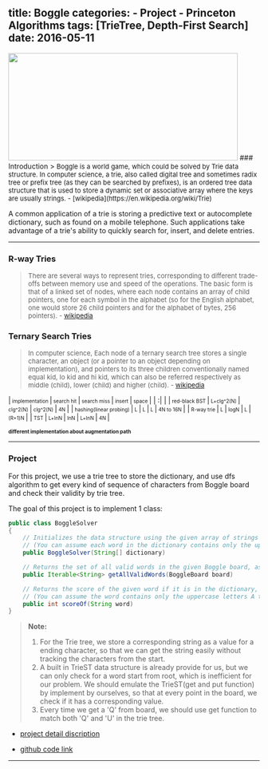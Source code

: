 title: Boggle
categories: 
    - Project
    - Princeton Algorithms
tags: [TrieTree, Depth-First Search]
date: 2016-05-11
---
<img src="https://farm8.staticflickr.com/7782/26923218076_6fbd8b3afe.jpg" width="460" height="215">
### Introduction
> <font size=2>Boggle is a world game, which could be solved by Trie data structure. In computer science, a trie, also called digital tree and sometimes radix tree or prefix tree (as they can be searched by prefixes), is an ordered tree data structure that is used to store a dynamic set or associative array where the keys are usually strings. - [wikipedia](https://en.wikipedia.org/wiki/Trie)</font>

A common application of a trie is storing a predictive text or autocomplete dictionary, such as found on a mobile telephone. Such applications take advantage of a trie's ability to quickly search for, insert, and delete entries.
<!--more-->
----       


### R-way Tries
> <font size=2>There are several ways to represent tries, corresponding to different trade-offs between memory use and speed of the operations. The basic form is that of a linked set of nodes, where each node contains an array of child pointers, one for each symbol in the alphabet (so for the English alphabet, one would store 26 child pointers and for the alphabet of bytes, 256 pointers). - [wikipedia](https://en.wikipedia.org/wiki/Trie#Implementation_strategies)</font>

### Ternary Search Tries
> <font size=2>In computer science, Each node of a ternary search tree stores a single character, an object (or a pointer to an object depending on implementation), and pointers to its three children conventionally named equal kid, lo kid and hi kid, which can also be referred respectively as middle (child), lower (child) and higher (child). - [wikipedia](https://en.wikipedia.org/wiki/Ternary_search_tree)</font>


|<font size=1>  implementation </font> |<font size=1>  search hit  </font>|<font size=1>  search miss  </font>|<font size=1>  insert  </font>|<font size=1>  space  </font>|
| :| |
|<font size=1>  red-black BST </font> |<font size=1>  L+clg^2(N)  </font>|<font size=1>  clg^2(N)  </font>|<font size=1>  clg^2(N)  </font>|<font size=1>  4N  </font>|
|<font size=1>  hashing(linear probing) </font> |<font size=1>  L  </font>|<font size=1>  L  </font>|<font size=1>  L  </font>|<font size=1>  4N to 16N  </font>|
|<font size=1>  R-way trie </font> |<font size=1>  L  </font>|<font size=1>  logN  </font>|<font size=1>  L  </font>|<font size=1>  (R+1)N  </font>|
|<font size=1>  TST </font> |<font size=1>  L+lnN  </font>|<font size=1>  lnN  </font>|<font size=1>  L+lnN  </font>|<font size=1>  4N  </font>|


<font size=1>**different implementation about augmentation path**</font>


---
### Project
For this project, we use a trie tree to store the dictionary, and use dfs algorithm to get every kind of sequence of characters from Boggle board and check their validity by trie tree.

The goal of this project is to implement 1 class:
```java
public class BoggleSolver
{
    // Initializes the data structure using the given array of strings as the dictionary.
    // (You can assume each word in the dictionary contains only the uppercase letters A through Z.)
    public BoggleSolver(String[] dictionary)

    // Returns the set of all valid words in the given Boggle board, as an Iterable.
    public Iterable<String> getAllValidWords(BoggleBoard board)

    // Returns the score of the given word if it is in the dictionary, zero otherwise.
    // (You can assume the word contains only the uppercase letters A through Z.)
    public int scoreOf(String word)
}
```


> **Note:**
>  1. For the Trie tree, we store a corresponding string as a value for a ending character, so that we can get the string easily without tracking the characters from the start.
>  2. A built in TrieST data structure is already provide for us, but we can only check for a word start from root, which is inefficient for our problem. We should emulate the TrieST(get and put function) by implement by ourselves, so that at every point in the board, we check if it has a corresponding value.
>  3. Every time we get a 'Q' from board, we should use get function to match both 'Q' and 'U' in the trie tree.

- [project detail discription](http://coursera.cs.princeton.edu/algs4/assignments/boggle.html)

- [github code link](https://github.com/xiaofeixiawang/algorithms/blob/master/princeton_hw9/src)

---

